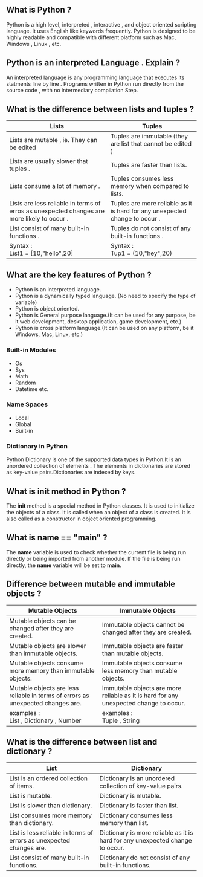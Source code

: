 ## What is Python ?

Python is a high level, interpreted , interactive , and object oriented scripting language. It uses English like keywords frequently.
Python is designed to be highly readable and compatible with different platform such as Mac, Windows , Linux , etc.

## Python is an interpreted Language . Explain ?

An interpreted language is any programming language that executes its statments line by line . Programs written in Python run directly from the source code , with no intermediary compilation Step.

## What is the difference between lists and tuples ?

| Lists                                                                                      | Tuples                                                                      |
| ------------------------------------------------------------------------------------------ | --------------------------------------------------------------------------- |
| Lists are mutable , ie. They can be edited                                                 | Tuples are immutable (they are list that cannot be edited )                 |
| Lists are usually slower that tuples .                                                     | Tuples are faster than lists.                                               |
| Lists consume a lot of memory .                                                            | Tuples consumes less memory when compared to lists.                         |
| Lists are less reliable in terms of erros as unexpected changes are more likely to occur . | Tuples are more reliable as it is hard for any unexpected change to occur . |
| List consist of many built-in functions .                                                  | Tuples do not consist of any built-in functions .                           |
| Syntax : <br> List1 = [10,"hello",20]                                                      | Syntax : <br> Tup1 = (10,"hey",20)                                          |

## What are the key features of Python ?

- Python is an interpreted language.
- Python is a dynamically typed language. (No need to specify the type of variable)
- Python is object oriented.
- Python is General purpose language.(It can be used for any purpose, be it web development, desktop application, game development, etc.)
- Python is cross platform language.(It can be used on any platform, be it Windows, Mac, Linux, etc.)

### Built-in Modules

- Os
- Sys
- Math
- Random
- Datetime
  etc.

### Name Spaces

- Local
- Global
- Built-in

### Dictionary in Python

Python Dictionary is one of the supported data types in Python.It is an unordered collection of elements . The elements in dictionaries are stored as key-value pairs.Dictionaries are indexed by keys.

## What is **init** method in Python ?

The **init** method is a special method in Python classes. It is used to initialize the objects of a class. It is called when an object of a class is created. It is also called as a constructor in object oriented programming.

## What is **name** == "**main**" ?

The **name** variable is used to check whether the current file is being run directly or being imported from another module. If the file is being run directly, the **name** variable will be set to **main**.

## Difference between mutable and immutable objects ?

| Mutable Objects                                                                 | Immutable Objects                                                                     |
| ------------------------------------------------------------------------------- | ------------------------------------------------------------------------------------- |
| Mutable objects can be changed after they are created.                          | Immutable objects cannot be changed after they are created.                           |
| Mutable objects are slower than immutable objects.                              | Immutable objects are faster than mutable objects.                                    |
| Mutable objects consume more memory than immutable objects.                     | Immutable objects consume less memory than mutable objects.                           |
| Mutable objects are less reliable in terms of errors as unexpected changes are. | Immutable objects are more reliable as it is hard for any unexpected change to occur. |
| examples : <br> List , Dictionary , Number                                      | examples : <br> Tuple , String                                                        |

## What is the difference between list and dictionary ?

| List                                                                 | Dictionary                                                                 |
| --------------------------------------------------------------------- | -------------------------------------------------------------------------- |
| List is an ordered collection of items.                                | Dictionary is an unordered collection of key-value pairs.                  |
| List is mutable.                                                       | Dictionary is mutable.                                                     |
| List is slower than dictionary.                                        | Dictionary is faster than list.                                            |
| List consumes more memory than dictionary.                             | Dictionary consumes less memory than list.                                 |
| List is less reliable in terms of errors as unexpected changes are.    | Dictionary is more reliable as it is hard for any unexpected change to occur. |
| List consist of many built-in functions.                               | Dictionary do not consist of any built-in functions.                       |

